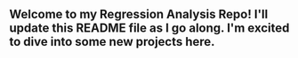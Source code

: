## Welcome to my Regression Analysis Repo! I'll update this README file as I go along. I'm excited to dive into some new projects here.